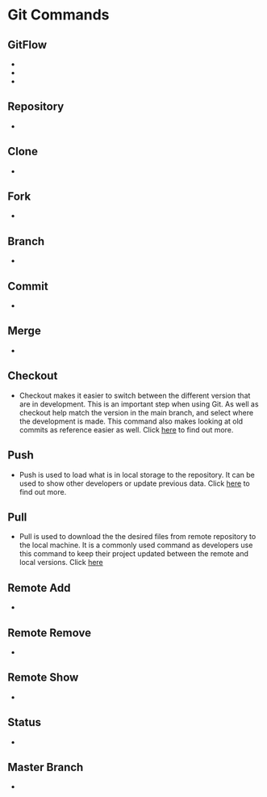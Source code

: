 # Git Commands

## GitFlow
*
*
*

## Repository
*

## Clone
*

## Fork
*

## Branch
*

## Commit
*

## Merge
*

#####
## Checkout
* Checkout makes it easier to switch between the different version that are in development. This is an important step when using Git. As well as checkout help match the version in the main branch, and select where the development is made. This command also makes looking at old commits as reference easier as well. Click [here](https://git-scm.com/docs/git-checkout) to find out more. 

## Push
* Push is used to load what is in local storage to the repository. It can be used to show other developers or update previous data. Click [here](https://git-scm.com/docs/git-push) to find out more. 

## Pull
* Pull is used to download the the desired files from remote repository to the local machine. It is a commonly used command as developers use this command to keep their project updated between the remote and local versions. Click [here](https://git-scm.com/docs/git-pull)

## Remote Add
*

## Remote Remove
*

## Remote Show
*

## Status
*

## Master Branch
*
